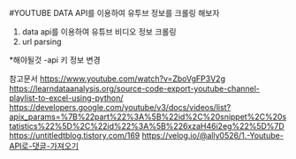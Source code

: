 #YOUTUBE DATA API를 이용하여 유투브 정보를 크롤링 해보자

1. data api를 이용하여 유튜브 비디오 정보 크롤링
2. url parsing

\*해야될것
-api 키 정보 변경

참고문서
https://www.youtube.com/watch?v=ZboVgFP3V2g
https://learndataanalysis.org/source-code-export-youtube-channel-playlist-to-excel-using-python/
https://developers.google.com/youtube/v3/docs/videos/list?apix_params=%7B%22part%22%3A%5B%22id%2C%20snippet%2C%20statistics%22%5D%2C%22id%22%3A%5B%226xzaH46i2eg%22%5D%7D
https://untitledtblog.tistory.com/169
https://velog.io/@ally0526/1.-Youtube-API로-댓글-가져오기
